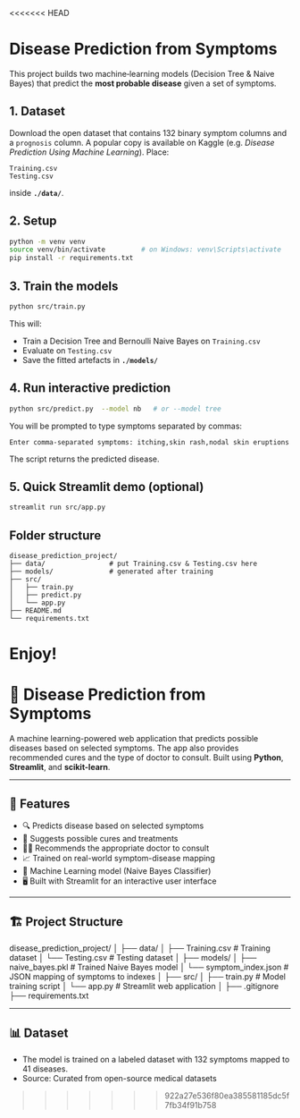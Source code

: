 <<<<<<< HEAD

# Disease Prediction from Symptoms

This project builds two machine‑learning models (Decision Tree & Naive Bayes) that predict the **most probable disease** given a set of symptoms.

## 1. Dataset

Download the open dataset that contains 132 binary symptom columns and a `prognosis` column. A popular copy is available on Kaggle (e.g. *Disease Prediction Using Machine Learning*). Place:

```
Training.csv
Testing.csv
```

inside **`./data/`**.

## 2. Setup

```bash
python -m venv venv
source venv/bin/activate         # on Windows: venv\Scripts\activate
pip install -r requirements.txt
```

## 3. Train the models

```bash
python src/train.py
```

This will:
* Train a Decision Tree and Bernoulli Naive Bayes on `Training.csv`
* Evaluate on `Testing.csv`
* Save the fitted artefacts in **`./models/`**

## 4. Run interactive prediction

```bash
python src/predict.py  --model nb   # or --model tree
```

You will be prompted to type symptoms separated by commas:

```
Enter comma‑separated symptoms: itching,skin rash,nodal skin eruptions
```

The script returns the predicted disease.

## 5. Quick Streamlit demo (optional)

```bash
streamlit run src/app.py
```

## Folder structure

```
disease_prediction_project/
├── data/                # put Training.csv & Testing.csv here
├── models/              # generated after training
├── src/
│   ├── train.py
│   ├── predict.py
│   └── app.py
├── README.md
└── requirements.txt
```

Enjoy!
=======
# 🧠 Disease Prediction from Symptoms

A machine learning-powered web application that predicts possible diseases based on selected symptoms. The app also provides recommended cures and the type of doctor to consult. Built using **Python**, **Streamlit**, and **scikit-learn**.

---

## 🚀 Features

- 🔍 Predicts disease based on selected symptoms
- 💊 Suggests possible cures and treatments
- 👨‍⚕️ Recommends the appropriate doctor to consult
- 📈 Trained on real-world symptom-disease mapping
- 🧠 Machine Learning model (Naive Bayes Classifier)
- 🖥️ Built with Streamlit for an interactive user interface

---

## 🏗️ Project Structure

disease_prediction_project/
│
├── data/
│ ├── Training.csv # Training dataset
│ └── Testing.csv # Testing dataset
│
├── models/
│ ├── naive_bayes.pkl # Trained Naive Bayes model
│ └── symptom_index.json # JSON mapping of symptoms to indexes
│
├── src/
│ ├── train.py # Model training script
│ └── app.py # Streamlit web application
│
├── .gitignore
├── requirements.txt

---
## 📊 Dataset
- The model is trained on a labeled dataset with 132 symptoms mapped to 41 diseases.
- Source: Curated from open-source medical datasets


>>>>>>> 922a27e536f80ea385581185dc5f7fb34f91b758
